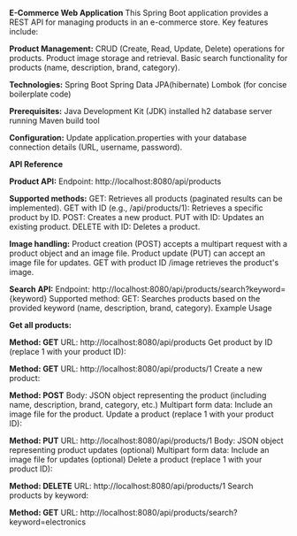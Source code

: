 **E-Commerce Web Application**
This Spring Boot application provides a REST API for managing products in an e-commerce store. Key features include:

**Product Management:**
CRUD (Create, Read, Update, Delete) operations for products.
Product image storage and retrieval.
Basic search functionality for products (name, description, brand, category).

**Technologies:**
Spring Boot
Spring Data JPA(hibernate)
Lombok (for concise boilerplate code)

**Prerequisites:**
Java Development Kit (JDK) installed
h2 database server running
Maven build tool

**Configuration:**
Update application.properties with your database connection details (URL, username, password).

**API Reference**

**Product API:**
Endpoint: http://localhost:8080/api/products

**Supported methods:**
GET: Retrieves all products (paginated results can be implemented).
GET with ID (e.g., /api/products/1): Retrieves a specific product by ID.
POST: Creates a new product.
PUT with ID: Updates an existing product.
DELETE with ID: Deletes a product.

**Image handling:**
Product creation (POST) accepts a multipart request with a product object and an image file.
Product update (PUT) can accept an image file for updates.
GET with product ID /image retrieves the product's image.

**Search API:**
Endpoint: http://localhost:8080/api/products/search?keyword={keyword}
Supported method:
GET: Searches products based on the provided keyword (name, description, brand, category).
Example Usage

**Get all products:**

**Method: GET**
URL: http://localhost:8080/api/products
Get product by ID (replace 1 with your product ID):

**Method: GET**
URL: http://localhost:8080/api/products/1
Create a new product:

**Method: POST**
Body: JSON object representing the product (including name, description, brand, category, etc.)
Multipart form data: Include an image file for the product.
Update a product (replace 1 with your product ID):

**Method: PUT**
URL: http://localhost:8080/api/products/1
Body: JSON object representing product updates (optional)
Multipart form data: Include an image file for updates (optional)
Delete a product (replace 1 with your product ID):

**Method: DELETE**
URL: http://localhost:8080/api/products/1
Search products by keyword:

**Method: GET**
URL: http://localhost:8080/api/products/search?keyword=electronics

